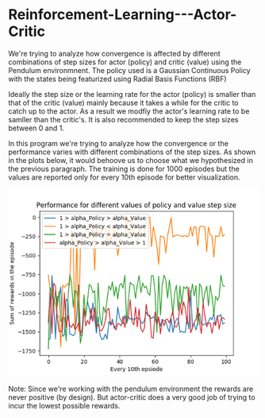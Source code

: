 # Reinforcement-Learning---Actor-Critic

We're trying to analyze how convergence is affected by different combinations of step sizes for actor (policy) and critic (value) using the Pendulum environmnent. The policy used is a Gaussian Continuous Policy with the states being featurized using Radial Basis Functions (RBF)

Ideally the step size or the learning rate for the actor (policy) is smaller than that of the critic (value) mainly because it takes a while for the critic to catch up to the actor. As a result we modfiy the actor's learning rate to be samller than the critic's.
It is also recommended to keep the step sizes between 0 and 1.

In this program we're trying to analyze how the convergence or the performance varies with different combinations of the step sizes. As shown in the plots below, it would behoove us to choose what we hypothesized in the previous paragraph. The training is done for 1000 episodes but the values are reported only for every 10th episode for better visualization.

![image](all_plots.png)


Note: Since we're working with the pendulum environment the rewards are never positive (by design). But actor-critic does a very good job of trying to incur the lowest possible rewards.
